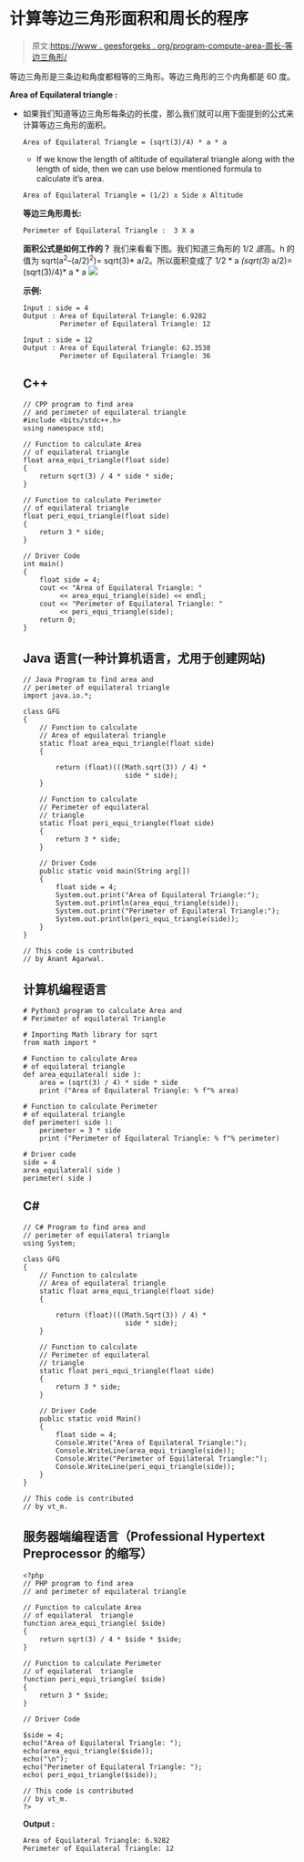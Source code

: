 # 计算等边三角形面积和周长的程序

> 原文:[https://www . geesforgeks . org/program-compute-area-周长-等边三角形/](https://www.geeksforgeeks.org/program-calculate-area-perimeter-equilateral-triangle/)

等边三角形是三条边和角度都相等的三角形。等边三角形的三个内角都是 60 度。

**Area of Equilateral triangle :**

*   如果我们知道等边三角形每条边的长度，那么我们就可以用下面提到的公式来计算等边三角形的面积。

    ```
    Area of Equilateral Triangle = (sqrt(3)/4) * a * a    
    ```

    *   If we know the length of altitude of equilateral triangle along with the length of side, then we can use below mentioned formula to calculate it’s area.

    ```
    Area of Equilateral Triangle = (1/2) x Side x Altitude
    ```

    **等边三角形周长:**

    ```
    Perimeter of Equilateral Triangle :  3 X a
    ```

    **面积公式是如何工作的？**
    我们来看看下图。我们知道三角形的 1/2 *底*高。h 的值为 sqrt(a<sup>2</sup>–(a/2)<sup>2</sup>)= sqrt(3)* a/2。所以面积变成了 1/2 * a *(sqrt(3)* a/2)=(sqrt(3)/4)* a * a
    ![](img/6b69df951dd39b89479815622c0a9c01.png)

    **示例:**

    ```
    Input : side = 4
    Output : Area of Equilateral Triangle: 6.9282
             Perimeter of Equilateral Triangle: 12

    Input : side = 12
    Output : Area of Equilateral Triangle: 62.3538
             Perimeter of Equilateral Triangle: 36

    ```

    ## C++

    ```
    // CPP program to find area
    // and perimeter of equilateral triangle
    #include <bits/stdc++.h>
    using namespace std;

    // Function to calculate Area 
    // of equilateral triangle
    float area_equi_triangle(float side)
    {
        return sqrt(3) / 4 * side * side;
    }

    // Function to calculate Perimeter 
    // of equilateral triangle
    float peri_equi_triangle(float side)
    {
        return 3 * side;
    }

    // Driver Code
    int main()
    {
        float side = 4;
        cout << "Area of Equilateral Triangle: "
             << area_equi_triangle(side) << endl;
        cout << "Perimeter of Equilateral Triangle: "
             << peri_equi_triangle(side);
        return 0;
    }
    ```

    ## Java 语言(一种计算机语言，尤用于创建网站)

    ```
    // Java Program to find area and
    // perimeter of equilateral triangle
    import java.io.*;

    class GFG 
    {
        // Function to calculate 
        // Area of equilateral triangle
        static float area_equi_triangle(float side)
        {

            return (float)(((Math.sqrt(3)) / 4) *
                             side * side);
        }

        // Function to calculate 
        // Perimeter of equilateral
        // triangle
        static float peri_equi_triangle(float side)
        {
            return 3 * side;
        }

        // Driver Code
        public static void main(String arg[])
        {
            float side = 4;
            System.out.print("Area of Equilateral Triangle:");
            System.out.println(area_equi_triangle(side));
            System.out.print("Perimeter of Equilateral Triangle:");
            System.out.println(peri_equi_triangle(side));
        }
    }

    // This code is contributed 
    // by Anant Agarwal.
    ```

    ## 计算机编程语言

    ```
    # Python3 program to calculate Area and 
    # Perimeter of equilateral Triangle

    # Importing Math library for sqrt
    from math import *

    # Function to calculate Area 
    # of equilateral triangle
    def area_equilateral( side ):
        area = (sqrt(3) / 4) * side * side
        print ("Area of Equilateral Triangle: % f"% area)

    # Function to calculate Perimeter
    # of equilateral triangle 
    def perimeter( side ):
        perimeter = 3 * side
        print ("Perimeter of Equilateral Triangle: % f"% perimeter)

    # Driver code
    side = 4
    area_equilateral( side )
    perimeter( side )
    ```

    ## C#

    ```
    // C# Program to find area and
    // perimeter of equilateral triangle
    using System;

    class GFG 
    {
        // Function to calculate 
        // Area of equilateral triangle
        static float area_equi_triangle(float side)
        {

            return (float)(((Math.Sqrt(3)) / 4) * 
                             side * side);
        }

        // Function to calculate 
        // Perimeter of equilateral
        // triangle
        static float peri_equi_triangle(float side)
        {
            return 3 * side;
        }

        // Driver Code
        public static void Main()
        {
            float side = 4;
            Console.Write("Area of Equilateral Triangle:");
            Console.WriteLine(area_equi_triangle(side));
            Console.Write("Perimeter of Equilateral Triangle:");
            Console.WriteLine(peri_equi_triangle(side));
        }
    }

    // This code is contributed 
    // by vt_m.
    ```

    ## 服务器端编程语言（Professional Hypertext Preprocessor 的缩写）

    ```
    <?php
    // PHP program to find area
    // and perimeter of equilateral triangle

    // Function to calculate Area 
    // of equilateral  triangle
    function area_equi_triangle( $side)
    {
        return sqrt(3) / 4 * $side * $side;
    }

    // Function to calculate Perimeter 
    // of equilateral  triangle
    function peri_equi_triangle( $side)
    {
        return 3 * $side;
    }

    // Driver Code

    $side = 4;
    echo("Area of Equilateral Triangle: ");
    echo(area_equi_triangle($side));
    echo("\n");
    echo("Perimeter of Equilateral Triangle: ");
    echo( peri_equi_triangle($side));

    // This code is contributed 
    // by vt_m.
    ?>
    ```

    **Output :**

    ```
    Area of Equilateral Triangle: 6.9282
    Perimeter of Equilateral Triangle: 12
    ```